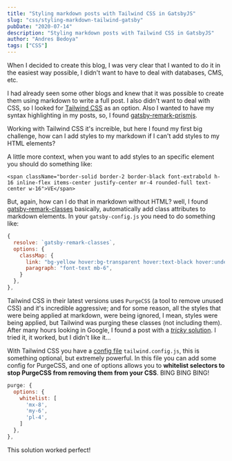 ```yaml
---
title: "Styling markdown posts with Tailwind CSS in GatsbyJS"
slug: "css/styling-markdown-tailwind-gatsby"
pubDate: "2020-07-14"
description: "Styling markdown posts with Tailwind CSS in GatsbyJS"
author: "Andres Bedoya"
tags: ["CSS"]
---
```


When I decided to create this blog, I was very clear that I wanted to do it in the easiest way possible, I didn't want to have to deal with databases, CMS, etc.

I had already seen some other blogs and knew that it was possible to create them using markdown to write a full post. I also didn't want to deal with CSS, so I looked for <a class="hover:no-underline text-blue underline" href="https://tailwindcss.com/" target="_blank" rel="noopener noreferrer">Tailwind CSS</a> as an option. Also I wanted to have my syntax highlighting in my posts, so, I found <a class="hover:no-underline text-blue underline" href="https://www.gatsbyjs.org/packages/gatsby-remark-prismjs/" target="_blank" rel="noopener noreferrer">gatsby-remark-prismjs</a>. 

Working with Tailwind CSS it's increible, but here I found my first big challenge, how can I add styles to my markdown if I can't add styles to my HTML elements?

A little more context, when you want to add styles to an specific element you should do something like:
```
<span className="border-solid border-2 border-black font-extrabold h-16 inline-flex items-center justify-center mr-4 rounded-full text-center w-16">VE</span>
```

But, again, how can I do that in markdown without HTML? well, I found <a class="hover:no-underline text-blue underline" href="https://www.gatsbyjs.org/packages/gatsby-remark-classes/" target="_blank" rel="noopener noreferrer">gatsby-remark-classes</a> basically, automatically add class attributes to markdown elements. In your `gatsby-config.js` you need to do something like:
```js
{
  resolve: `gatsby-remark-classes`,
  options: {
    classMap: {
      link: "bg-yellow hover:bg-transparent hover:text-black hover:underline",
      paragraph: "font-text mb-6",
    }
  },
},
```

Tailwind CSS in their latest versions uses `PurgeCSS` (a tool to remove unused CSS) and it's incredible aggressive; and for some reason, all the styles that were being applied at markdown, were being ignored, I mean, styles were being applied, but Tailwind was purging these classes (not including them). After many hours looking in Google, I found a post with a <a class="hover:no-underline text-blue underline" href="https://tjaddison.com/blog/2019/08/styling-markdown-tailwind-gatsby/" target="_blank" rel="noopener noreferrer"><em>tricky</em> solution</a>. I tried it, it worked, but I didn't like it...

With Tailwind CSS you have a <a class="hover:no-underline text-blue underline" href="https://tailwindcss.com/docs/installation#3-create-your-tailwind-config-file-optional" target="_blank" rel="noopener noreferrer">config file</a> `tailwind.config.js`, this is something optional, but extremely powerful. In this file you can add some config for PurgeCSS, and one of options allows you to **whitelist selectors to stop PurgeCSS from removing them from your CSS**. BING BING BING! 
```js
purge: {
  options: {
    whitelist: [
      'mx-8',
      'my-6',
      'pl-4',
    ]
  },
},
```

This solution worked perfect!
